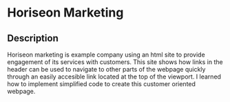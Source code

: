 # Horiseon Marketing

## Description


Horiseon marketing is example company using an html site to provide engagement of its services with customers. This site shows how links in the header can be used to navigate to other parts of the webpage quickly through an easily accesible link located at the top of the viewport. I learned how to implement simplified code to create this customer oriented webpage. 






